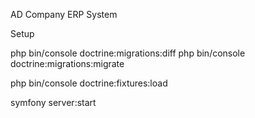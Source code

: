 AD Company ERP System

Setup

php bin/console doctrine:migrations:diff
php bin/console doctrine:migrations:migrate

php bin/console doctrine:fixtures:load

symfony server:start

